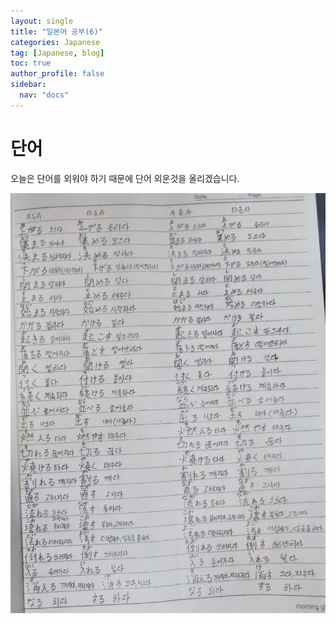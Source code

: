```yaml
---
layout: single
title: "일본어 공부(6)"
categories: Japanese
tag: [Japanese, blog]
toc: true
author_profile: false
sidebar:
  nav: "docs"
---
```


# 단어

오늘은 단어를 외워야 하기 때문에 단어 외운것을 올리겠습니다.

![20220914_220831](/img/2022-09-14-blog/20220914_220831.jpg)
